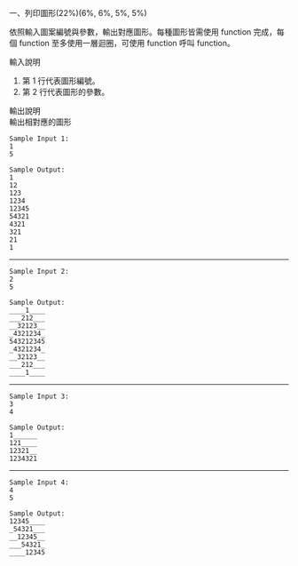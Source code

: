 一、列印圖形(22%)(6%, 6%, 5%, 5%)  

依照輸入圖案編號與參數，輸出對應圖形。每種圖形皆需使用 function 完成，每個 function 至多使用一層迴圈，可使用 function 呼叫 function。  

輸入說明  
1. 第 1 行代表圖形編號。  
2. 第 2 行代表圖形的參數。  

輸出說明  
輸出相對應的圖形  
```
Sample Input 1:
1
5

Sample Output:
1
12
123
1234
12345
54321
4321
321
21
1
```

-----
```
Sample Input 2:
2
5

Sample Output:
____1____
___212___
__32123__
_4321234_
543212345
_4321234_
__32123__
___212___
____1____
```
-----
```
Sample Input 3:
3
4

Sample Output:
1______
121____
12321__
1234321
```
-----
```
Sample Input 4:
4
5

Sample Output:
12345____
_54321___
__12345__
___54321_
____12345
```
